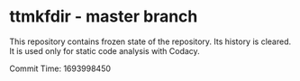 # ttmkfdir - master branch

This repository contains frozen state of the repository.
Its history is cleared. It is used only for static code
analysis with Codacy.

Commit Time: 1693998450